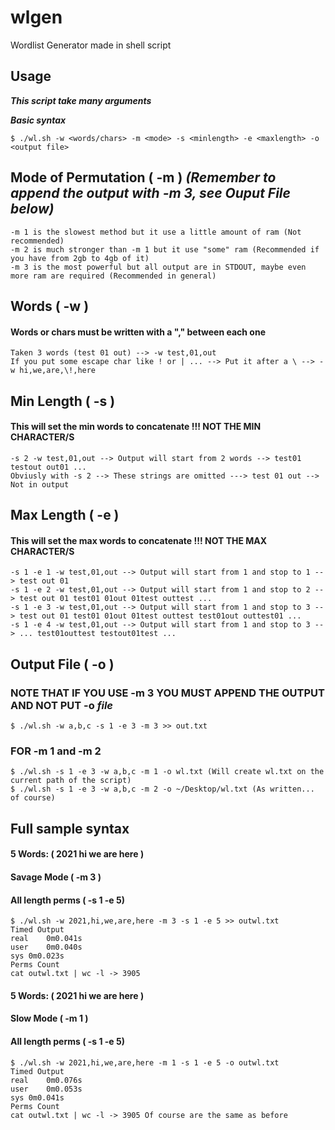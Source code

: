 # wlgen
Wordlist Generator made in shell script
## Usage
***This script take many arguments***

***Basic syntax***
```
$ ./wl.sh -w <words/chars> -m <mode> -s <minlength> -e <maxlength> -o <output file>
```
## Mode of Permutation ( -m ) ***(Remember to append the output with -m 3, see Ouput File below)***
```
-m 1 is the slowest method but it use a little amount of ram (Not recommended)
-m 2 is much stronger than -m 1 but it use "some" ram (Recommended if you have from 2gb to 4gb of it)
-m 3 is the most powerful but all output are in STDOUT, maybe even more ram are required (Recommended in general)
```

## Words ( -w )
#### Words or chars must be written with a "," between each one
```
Taken 3 words (test 01 out) --> -w test,01,out
If you put some escape char like ! or | ... --> Put it after a \ --> -w hi,we,are,\!,here
```

## Min Length ( -s )
#### This will set the min words to concatenate !!! NOT THE MIN CHARACTER/S
```
-s 2 -w test,01,out --> Output will start from 2 words --> test01 testout out01 ...
Obviusly with -s 2 --> These strings are omitted ---> test 01 out --> Not in output 
```

## Max Length ( -e )
#### This will set the max words to concatenate !!! NOT THE MAX CHARACTER/S
```
-s 1 -e 1 -w test,01,out --> Output will start from 1 and stop to 1 --> test out 01 
-s 1 -e 2 -w test,01,out --> Output will start from 1 and stop to 2 --> test out 01 test01 01out 01test outtest ...
-s 1 -e 3 -w test,01,out --> Output will start from 1 and stop to 3 --> test out 01 test01 01out 01test outtest test01out outtest01 ...
-s 1 -e 4 -w test,01,out --> Output will start from 1 and stop to 3 --> ... test01outtest testout01test ...
```

## Output File ( -o )
### NOTE THAT IF YOU USE -m 3 YOU MUST APPEND THE OUTPUT AND NOT PUT -o ***file***
```
$ ./wl.sh -w a,b,c -s 1 -e 3 -m 3 >> out.txt
```
### FOR -m 1 and -m 2
```
$ ./wl.sh -s 1 -e 3 -w a,b,c -m 1 -o wl.txt (Will create wl.txt on the current path of the script)
$ ./wl.sh -s 1 -e 3 -w a,b,c -m 2 -o ~/Desktop/wl.txt (As written... of course)
```

## Full sample syntax
#### 5 Words: ( 2021 hi we are here )
#### Savage Mode ( -m 3 )
#### All length perms ( -s 1 -e 5)
```
$ ./wl.sh -w 2021,hi,we,are,here -m 3 -s 1 -e 5 >> outwl.txt
Timed Output
real	0m0.041s
user	0m0.040s
sys	0m0.023s
Perms Count
cat outwl.txt | wc -l -> 3905
```
#### 5 Words: ( 2021 hi we are here )
#### Slow Mode ( -m 1 )
#### All length perms ( -s 1 -e 5)
```
$ ./wl.sh -w 2021,hi,we,are,here -m 1 -s 1 -e 5 -o outwl.txt
Timed Output
real	0m0.076s
user	0m0.053s
sys	0m0.041s
Perms Count
cat outwl.txt | wc -l -> 3905 Of course are the same as before
